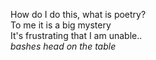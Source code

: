 How do I do this, what is poetry?  
To me it is a big mystery  
It's frustrating that I am unable..  
*bashes head on the table*